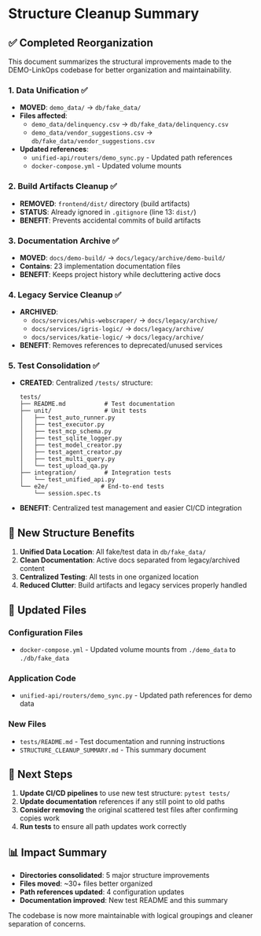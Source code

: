 # Structure Cleanup Summary

## ✅ Completed Reorganization

This document summarizes the structural improvements made to the DEMO-LinkOps codebase for better organization and maintainability.

### 1. **Data Unification** ✅
- **MOVED**: `demo_data/` → `db/fake_data/`
- **Files affected**:
  - `demo_data/delinquency.csv` → `db/fake_data/delinquency.csv`
  - `demo_data/vendor_suggestions.csv` → `db/fake_data/vendor_suggestions.csv`
- **Updated references**:
  - `unified-api/routers/demo_sync.py` - Updated path references
  - `docker-compose.yml` - Updated volume mounts

### 2. **Build Artifacts Cleanup** ✅
- **REMOVED**: `frontend/dist/` directory (build artifacts)
- **STATUS**: Already ignored in `.gitignore` (line 13: `dist/`)
- **BENEFIT**: Prevents accidental commits of build artifacts

### 3. **Documentation Archive** ✅
- **MOVED**: `docs/demo-build/` → `docs/legacy/archive/demo-build/`
- **Contains**: 23 implementation documentation files
- **BENEFIT**: Keeps project history while decluttering active docs

### 4. **Legacy Service Cleanup** ✅
- **ARCHIVED**:
  - `docs/services/whis-webscraper/` → `docs/legacy/archive/`
  - `docs/services/igris-logic/` → `docs/legacy/archive/`
  - `docs/services/katie-logic/` → `docs/legacy/archive/`
- **BENEFIT**: Removes references to deprecated/unused services

### 5. **Test Consolidation** ✅
- **CREATED**: Centralized `/tests/` structure:
  ```
  tests/
  ├── README.md           # Test documentation
  ├── unit/               # Unit tests
  │   ├── test_auto_runner.py
  │   ├── test_executor.py
  │   ├── test_mcp_schema.py
  │   ├── test_sqlite_logger.py
  │   ├── test_model_creator.py
  │   ├── test_agent_creator.py
  │   ├── test_multi_query.py
  │   └── test_upload_qa.py
  ├── integration/        # Integration tests
  │   └── test_unified_api.py
  └── e2e/               # End-to-end tests
      └── session.spec.ts
  ```
- **BENEFIT**: Centralized test management and easier CI/CD integration

## 📁 New Structure Benefits

1. **Unified Data Location**: All fake/test data in `db/fake_data/`
2. **Clean Documentation**: Active docs separated from legacy/archived content
3. **Centralized Testing**: All tests in one organized location
4. **Reduced Clutter**: Build artifacts and legacy services properly handled

## 🔧 Updated Files

### Configuration Files
- `docker-compose.yml` - Updated volume mounts from `./demo_data` to `./db/fake_data`

### Application Code  
- `unified-api/routers/demo_sync.py` - Updated path references for demo data

### New Files
- `tests/README.md` - Test documentation and running instructions
- `STRUCTURE_CLEANUP_SUMMARY.md` - This summary document

## 🚀 Next Steps

1. **Update CI/CD pipelines** to use new test structure: `pytest tests/`
2. **Update documentation** references if any still point to old paths
3. **Consider removing** the original scattered test files after confirming copies work
4. **Run tests** to ensure all path updates work correctly

## 📊 Impact Summary

- **Directories consolidated**: 5 major structure improvements  
- **Files moved**: ~30+ files better organized
- **Path references updated**: 4 configuration updates
- **Documentation improved**: New test README and this summary

The codebase is now more maintainable with logical groupings and cleaner separation of concerns.